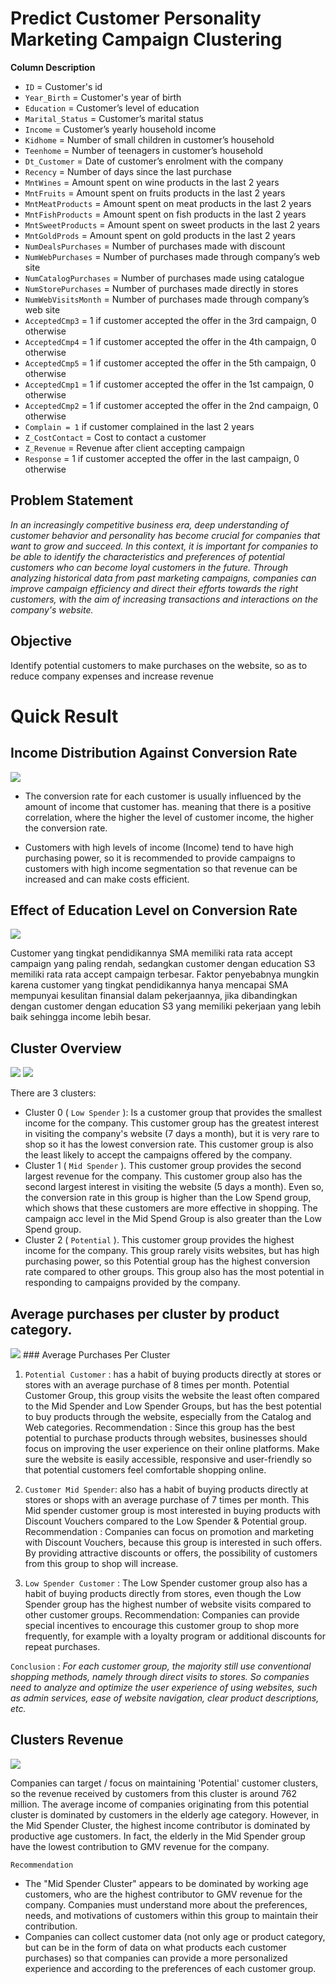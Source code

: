 # Predict Customer Personality Marketing Campaign Clustering
**Column Description**
- `ID` = Customer's id
- `Year_Birth` = Customer's year of birth
- `Education` = Customer’s level of education
- `Marital_Status` = Customer’s marital status
- `Income` = Customer’s yearly household income
- `Kidhome` = Number of small children in customer’s household
- `Teenhome` = Number of teenagers in customer’s household
- `Dt_Customer` = Date of customer’s enrolment with the company
- `Recency` = Number of days since the last purchase
- `MntWines` = Amount spent on wine products in the last 2 years
- `MntFruits` = Amount spent on fruits products in the last 2 years
- `MntMeatProducts` = Amount spent on meat products in the last 2 years
- `MntFishProducts` = Amount spent on fish products in the last 2 years
- `MntSweetProducts` = Amount spent on sweet products in the last 2 years
- `MntGoldProds` = Amount spent on gold products in the last 2 years
- `NumDealsPurchases` = Number of purchases made with discount
- `NumWebPurchases` = Number of purchases made through company’s web site
- `NumCatalogPurchases` = Number of purchases made using catalogue
- `NumStorePurchases` = Number of purchases made directly in stores
- `NumWebVisitsMonth` = Number of purchases made through company’s web site
- `AcceptedCmp3` = 1 if customer accepted the offer in the 3rd campaign, 0 otherwise
- `AcceptedCmp4` = 1 if customer accepted the offer in the 4th campaign, 0 otherwise
- `AcceptedCmp5` = 1 if customer accepted the offer in the 5th campaign, 0 otherwise
- `AcceptedCmp1` = 1 if customer accepted the offer in the 1st campaign, 0 otherwise
- `AcceptedCmp2` = 1 if customer accepted the offer in the 2nd campaign, 0 otherwise
- `Complain = 1` if customer complained in the last 2 years
- `Z_CostContact` = Cost to contact a customer
- `Z_Revenue` = Revenue after client accepting campaign
- `Response` = 1 if customer accepted the offer in the last campaign, 0 otherwise


## Problem Statement
*In an increasingly competitive business era, deep understanding of customer behavior and personality has become crucial for companies that want to grow and succeed. In this context, it is important for companies to be able to identify the characteristics and preferences of potential customers who can become loyal customers in the future. Through analyzing historical data from past marketing campaigns, companies can improve campaign efficiency and direct their efforts towards the right customers, with the aim of increasing transactions and interactions on the company's website.*

## Objective
Identify potential customers to make purchases on the website, so as to reduce company expenses and increase revenue

# Quick Result 
## Income Distribution Against Conversion Rate
<img src="https://github.com/JodhiKrisantus/Predict-Customer-Personality-Marketing-Campaign-Clustering/blob/master/Resource%20image/Distribution%20Income%20-%20Conversion%20Rate.png">

- The conversion rate for each customer is usually influenced by the amount of income that customer has. meaning that there is a positive correlation, where the higher the level of customer income, the higher the conversion rate.

- Customers with high levels of income (Income) tend to have high purchasing power, so it is recommended to provide campaigns to customers with high income segmentation so that revenue can be increased and can make costs efficient.

## Effect of Education Level on Conversion Rate
<img src="https://github.com/JodhiKrisantus/Predict-Customer-Personality-Marketing-Campaign-Clustering/blob/master/Resource%20image/Education%20-%20Conversion%20rate.png">

Customer yang tingkat pendidikannya SMA memiliki rata rata accept campaign yang paling rendah, sedangkan customer dengan education S3 memiliki rata rata accept campaign terbesar. Faktor penyebabnya mungkin karena customer yang tingkat pendidikannya hanya mencapai SMA mempunyai kesulitan finansial dalam pekerjaannya, jika dibandingkan dengan customer dengan education S3 yang memiliki pekerjaan yang lebih baik sehingga income lebih besar. 

## Cluster Overview
<img src="https://github.com/JodhiKrisantus/Predict-Customer-Personality-Marketing-Campaign-Clustering/blob/master/Resource%20image/Cluster%20summary.png">
<img src="https://github.com/JodhiKrisantus/Predict-Customer-Personality-Marketing-Campaign-Clustering/blob/master/Resource%20image/Cluster%20Result%20Visualization.png">

There are 3 clusters:

- Cluster 0 ( `Low Spender` ): Is a customer group that provides the smallest income for the company. This customer group has the greatest interest in visiting the company's website (7 days a month), but it is very rare to shop so it has the lowest conversion rate. This customer group is also the least likely to accept the campaigns offered by the company.
- Cluster 1 ( `Mid Spender` ). This customer group provides the second largest revenue for the company. This customer group also has the second largest interest in visiting the website (5 days a month). Even so, the conversion rate in this group is higher than the Low Spend group, which shows that these customers are more effective in shopping. The campaign acc level in the Mid Spend Group is also greater than the Low Spend group.
- Cluster 2 ( `Potential` ). This customer group provides the highest income for the company. This group rarely visits websites, but has high purchasing power, so this Potential group has the highest conversion rate compared to other groups. This group also has the most potential in responding to campaigns provided by the company.

## Average purchases per cluster by product category.
<img src="https://github.com/JodhiKrisantus/Predict-Customer-Personality-Marketing-Campaign-Clustering/blob/master/Resource%20image/Avg%20purchases%20per%20cluster%20by%20product%20category.png">
### Average Purchases Per Cluster

1. `Potential Customer` : has a habit of buying products directly at stores or stores with an average purchase of 8 times per month. Potential Customer Group, this group visits the website the least often compared to the Mid Spender and Low Spender Groups, but has the best potential to buy products through the website, especially from the Catalog and Web categories.
Recommendation : Since this group has the best potential to purchase products through websites, businesses should focus on improving the user experience on their online platforms. Make sure the website is easily accessible, responsive and user-friendly so that potential customers feel comfortable shopping online.

2. `Customer Mid Spender`: also has a habit of buying products directly at stores or shops with an average purchase of 7 times per month. This Mid spender customer group is most interested in buying products with Discount Vouchers compared to the Low Spender & Potential group.
Recommendation : Companies can focus on promotion and marketing with Discount Vouchers, because this group is interested in such offers. By providing attractive discounts or offers, the possibility of customers from this group to shop will increase.

3. `Low Spender Customer` : The Low Spender customer group also has a habit of buying products directly from stores, even though the Low Spender group has the highest number of website visits compared to other customer groups.
Recommendation: Companies can provide special incentives to encourage this customer group to shop more frequently, for example with a loyalty program or additional discounts for repeat purchases.

`Conclusion` : *For each customer group, the majority still use conventional shopping methods, namely through direct visits to stores. So companies need to analyze and optimize the user experience of using websites, such as admin services, ease of website navigation, clear product descriptions, etc.*


## Clusters Revenue
<img src="https://github.com/JodhiKrisantus/Predict-Customer-Personality-Marketing-Campaign-Clustering/blob/master/Resource%20image/Gmv%20per%20cluster.png">

Companies can target / focus on maintaining 'Potential' customer clusters, so the revenue received by customers from this cluster is around 762 million. The average income of companies originating from this potential cluster is dominated by customers in the elderly age category. However, in the Mid Spender Cluster, the highest income contributor is dominated by productive age customers. In fact, the elderly in the Mid Spender group have the lowest contribution to GMV revenue for the company.

`Recommendation` 
- The "Mid Spender Cluster" appears to be dominated by working age customers, who are the highest contributor to GMV revenue for the company. Companies must understand more about the preferences, needs, and motivations of customers within this group to maintain their contribution.
- Companies can collect customer data (not only age or product category, but can be in the form of data on what products each customer purchases) so that companies can provide a more personalized experience and according to the preferences of each customer group.
